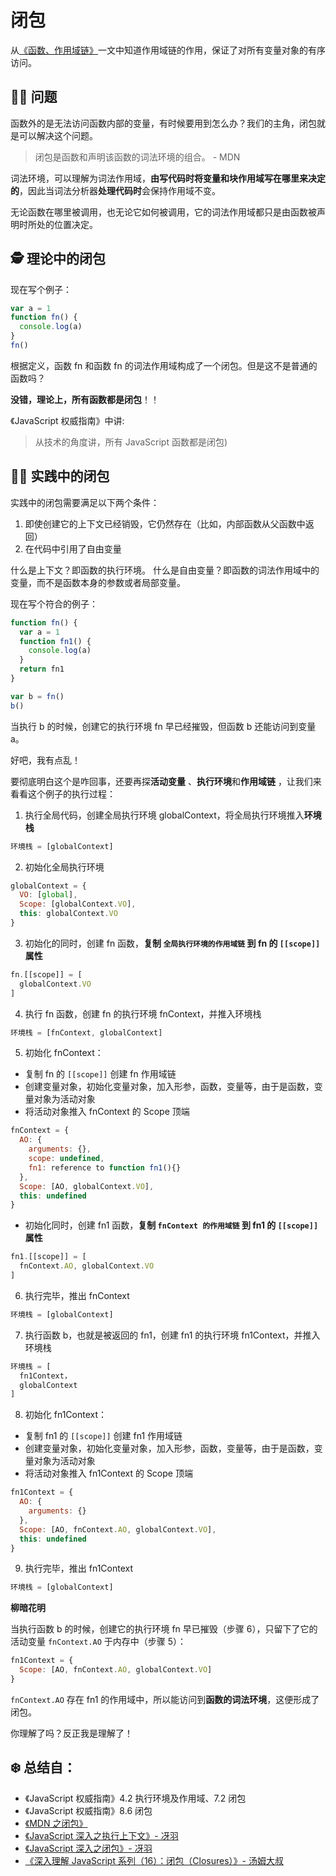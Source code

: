 # 闭包

从[《函数、作用域链》](https://github.com/KaronAmI/blog/issues/25)一文中知道作用域链的作用，保证了对所有变量对象的有序访问。

## 👩‍🎨‍ 问题

函数外的是无法访问函数内部的变量，有时候要用到怎么办？我们的主角，闭包就是可以解决这个问题。

> 闭包是函数和声明该函数的词法环境的组合。 - MDN

词法环境，可以理解为词法作用域，**由写代码时将变量和块作用域写在哪里来决定的**，因此当词法分析器**处理代码时**会保持作用域不变。

无论函数在哪里被调用，也无论它如何被调用，它的词法作用域都只是由函数被声明时所处的位置决定。

## 🕵 理论中的闭包

现在写个例子：

```js
var a = 1
function fn() {
  console.log(a)
}
fn()
```

根据定义，函数 fn 和函数 fn 的词法作用域构成了一个闭包。但是这不是普通的函数吗？

**没错，理论上，所有函数都是闭包**！！

《JavaScript 权威指南》中讲:

> 从技术的角度讲，所有 JavaScript 函数都是闭包)

## 👨‍💻‍ 实践中的闭包

实践中的闭包需要满足以下两个条件：

1. 即使创建它的上下文已经销毁，它仍然存在（比如，内部函数从父函数中返回）
2. 在代码中引用了自由变量

什么是上下文？即函数的执行环境。
什么是自由变量？即函数的词法作用域中的变量，而不是函数本身的参数或者局部变量。

现在写个符合的例子：

```js
function fn() {
  var a = 1
  function fn1() {
    console.log(a)
  }
  return fn1
}

var b = fn()
b()
```

当执行 b 的时候，创建它的执行环境 fn 早已经摧毁，但函数 b 还能访问到变量 a。

好吧，我有点乱！

要彻底明白这个是咋回事，还要再探**活动变量** 、**执行环境**和**作用域链** ，让我们来看看这个例子的执行过程：

1. 执行全局代码，创建全局执行环境 globalContext，将全局执行环境推入**环境栈**

```js
环境栈 = [globalContext]
```

2. 初始化全局执行环境

```js
globalContext = {
  VO: [global],
  Scope: [globalContext.VO],
  this: globalContext.VO
}
```

3. 初始化的同时，创建 fn 函数，**复制 `全局执行环境的作用域链` 到 fn 的 `[[scope]]` 属性**

```js
fn.[[scope]] = [
  globalContext.VO
]
```

4. 执行 fn 函数，创建 fn 的执行环境 fnContext，并推入环境栈

```js
环境栈 = [fnContext, globalContext]
```

5. 初始化 fnContext：

- 复制 fn 的 `[[scope]]` 创建 fn 作用域链
- 创建变量对象，初始化变量对象，加入形参，函数，变量等，由于是函数，变量对象为活动对象
- 将活动对象推入 fnContext 的 Scope 顶端

```js
fnContext = {
  AO: {
    arguments: {},
    scope: undefined,
    fn1: reference to function fn1(){}
  },
  Scope: [AO, globalContext.VO],
  this: undefined
}
```

- 初始化同时，创建 fn1 函数，**复制 `fnContext 的作用域链` 到 fn1 的 `[[scope]]` 属性**

```js
fn1.[[scope]] = [
  fnContext.AO, globalContext.VO
]
```

6. 执行完毕，推出 fnContext

```js
环境栈 = [globalContext]
```

7. 执行函数 b，也就是被返回的 fn1，创建 fn1 的执行环境 fn1Context，并推入环境栈

```js
环境栈 = [
  fn1Context，
  globalContext
]
```

8. 初始化 fn1Context：

- 复制 fn1 的 `[[scope]]` 创建 fn1 作用域链
- 创建变量对象，初始化变量对象，加入形参，函数，变量等，由于是函数，变量对象为活动对象
- 将活动对象推入 fn1Context 的 Scope 顶端

```js
fn1Context = {
  AO: {
    arguments: {}
  },
  Scope: [AO, fnContext.AO, globalContext.VO],
  this: undefined
}
```

9. 执行完毕，推出 fn1Context

```js
环境栈 = [globalContext]
```

**柳暗花明**

当执行函数 b 的时候，创建它的执行环境 fn 早已摧毁（步骤 6），只留下了它的活动变量 `fnContext.AO` 于内存中（步骤 5）：

```js
fn1Context = {
  Scope: [AO, fnContext.AO, globalContext.VO]
}
```

`fnContext.AO` 存在 fn1 的作用域中，所以能访问到**函数的词法环境**，这便形成了闭包。

你理解了吗？反正我是理解了！

## ❄️ 总结自：

- 《JavaScript 权威指南》4.2 执行环境及作用域、7.2 闭包
- 《JavaScript 权威指南》8.6 闭包
- [《MDN 之闭包》](https://developer.mozilla.org/zh-CN/docs/Web/JavaScript/Closures)
- [《JavaScript 深入之执行上下文》- 冴羽](https://github.com/mqyqingfeng/Blog/issues/8)
- [《JavaScript 深入之闭包》- 冴羽](https://github.com/mqyqingfeng/Blog/issues/9)
- [《深入理解 JavaScript 系列（16）：闭包（Closures）》- 汤姆大叔](http://www.cnblogs.com/TomXu/archive/2012/01/31/2330252.html)
